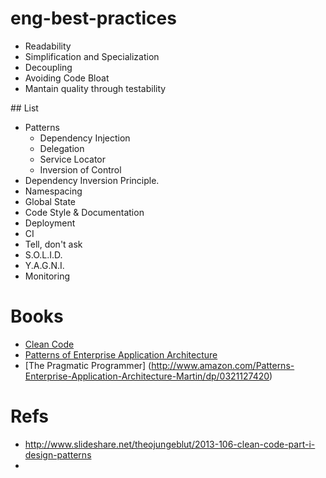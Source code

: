 # eng-best-practices
 * Readability
 * Simplification and Specialization
 * Decoupling
 * Avoiding Code Bloat
 * Mantain quality through testability

 
## List
 * Patterns
   * Dependency Injection
   * Delegation
   * Service Locator
   * Inversion of Control
 * Dependency Inversion Principle.
 * Namespacing
 * Global State
 * Code Style & Documentation
 * Deployment
 * CI
 * Tell, don't ask
 * S.O.L.I.D.
 * Y.A.G.N.I.
 * Monitoring
 
# Books

  * [Clean Code](http://www.amazon.de/Clean-Code-Handbook-Software-Craftsmanship/dp/0132350882)
  * [Patterns of Enterprise Application Architecture](http://www.amazon.com/Patterns-Enterprise-Application-Architecture-Martin/dp/0321127420)
  * [The Pragmatic Programmer] (http://www.amazon.com/Patterns-Enterprise-Application-Architecture-Martin/dp/0321127420) 

# Refs
  * http://www.slideshare.net/theojungeblut/2013-106-clean-code-part-i-design-patterns
  * 
